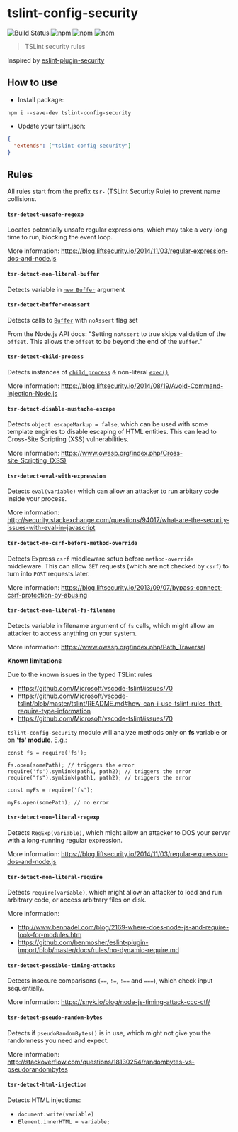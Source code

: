 # tslint-config-security
[![Build Status](https://secure.travis-ci.org/webschik/tslint-config-security.png?branch=master)](https://travis-ci.org/webschik/tslint-config-security)
[![npm](https://img.shields.io/npm/dm/tslint-config-security.svg)](https://www.npmjs.com/package/tslint-config-security)
[![npm](https://img.shields.io/npm/v/tslint-config-security.svg)](https://www.npmjs.com/package/tslint-config-security)
[![npm](https://img.shields.io/npm/l/tslint-config-security.svg)](https://www.npmjs.com/package/tslint-config-security)

> TSLint security rules

Inspired by [eslint-plugin-security](https://github.com/nodesecurity/eslint-plugin-security)

## How to use
* Install package:
```
npm i --save-dev tslint-config-security
```

* Update your tslint.json:

```json
{
  "extends": ["tslint-config-security"]
}
```


## Rules
All rules start from the prefix `tsr-` (TSLint Security Rule) to prevent name collisions.

#### `tsr-detect-unsafe-regexp`

Locates potentially unsafe regular expressions, which may take a very long time to run, blocking the event loop.

More information: https://blog.liftsecurity.io/2014/11/03/regular-expression-dos-and-node.js

#### `tsr-detect-non-literal-buffer`

Detects variable in [`new Buffer`](https://nodejs.org/api/buffer.html) argument

#### `tsr-detect-buffer-noassert`

Detects calls to [`Buffer`](https://nodejs.org/api/buffer.html) with `noAssert` flag set

From the Node.js API docs: "Setting `noAssert` to true skips validation of the `offset`. This allows the `offset` to be beyond the end of the `Buffer`."

#### `tsr-detect-child-process`

Detects instances of [`child_process`](https://nodejs.org/api/child_process.html) & non-literal [`exec()`](https://nodejs.org/api/child_process.html#child_process_child_process_exec_command_options_callback)

More information: https://blog.liftsecurity.io/2014/08/19/Avoid-Command-Injection-Node.js

#### `tsr-detect-disable-mustache-escape`

Detects `object.escapeMarkup = false`, which can be used with some template engines to disable escaping of HTML entities. This can lead to Cross-Site Scripting (XSS) vulnerabilities.

More information: https://www.owasp.org/index.php/Cross-site_Scripting_(XSS)

#### `tsr-detect-eval-with-expression`

Detects `eval(variable)` which can allow an attacker to run arbitary code inside your process.

More information: http://security.stackexchange.com/questions/94017/what-are-the-security-issues-with-eval-in-javascript

#### `tsr-detect-no-csrf-before-method-override`

Detects Express `csrf` middleware setup before `method-override` middleware. This can allow `GET` requests (which are not checked by `csrf`) to turn into `POST` requests later.

More information: https://blog.liftsecurity.io/2013/09/07/bypass-connect-csrf-protection-by-abusing

#### `tsr-detect-non-literal-fs-filename`

Detects variable in filename argument of `fs` calls, which might allow an attacker to access anything on your system.

More information: https://www.owasp.org/index.php/Path_Traversal

**Known limitations**

Due to the known issues in the typed TSLint rules

* https://github.com/Microsoft/vscode-tslint/issues/70
* https://github.com/Microsoft/vscode-tslint/blob/master/tslint/README.md#how-can-i-use-tslint-rules-that-require-type-information
* https://github.com/Microsoft/vscode-tslint/issues/70

 `tslint-config-security` module will analyze methods only on **fs** variable or on **'fs' module**. E.g.:

```
const fs = require('fs');

fs.open(somePath); // triggers the error
require('fs').symlink(path1, path2); // triggers the error
require("fs").symlink(path1, path2); // triggers the error

const myFs = require('fs');

myFs.open(somePath); // no error
```


#### `tsr-detect-non-literal-regexp`

Detects `RegExp(variable)`, which might allow an attacker to DOS your server with a long-running regular expression.

More information: https://blog.liftsecurity.io/2014/11/03/regular-expression-dos-and-node.js

#### `tsr-detect-non-literal-require`

Detects `require(variable)`, which might allow an attacker to load and run arbitrary code, or access arbitrary files on disk.

More information:
* http://www.bennadel.com/blog/2169-where-does-node-js-and-require-look-for-modules.htm
* https://github.com/benmosher/eslint-plugin-import/blob/master/docs/rules/no-dynamic-require.md

#### `tsr-detect-possible-timing-attacks`

Detects insecure comparisons (`==`, `!=`, `!==` and `===`), which check input sequentially.

More information: https://snyk.io/blog/node-js-timing-attack-ccc-ctf/

#### `tsr-detect-pseudo-random-bytes`

Detects if `pseudoRandomBytes()` is in use, which might not give you the randomness you need and expect.

More information: http://stackoverflow.com/questions/18130254/randombytes-vs-pseudorandombytes

#### `tsr-detect-html-injection`

Detects HTML injections:
- `document.write(variable)`
- `Element.innerHTML = variable;`
